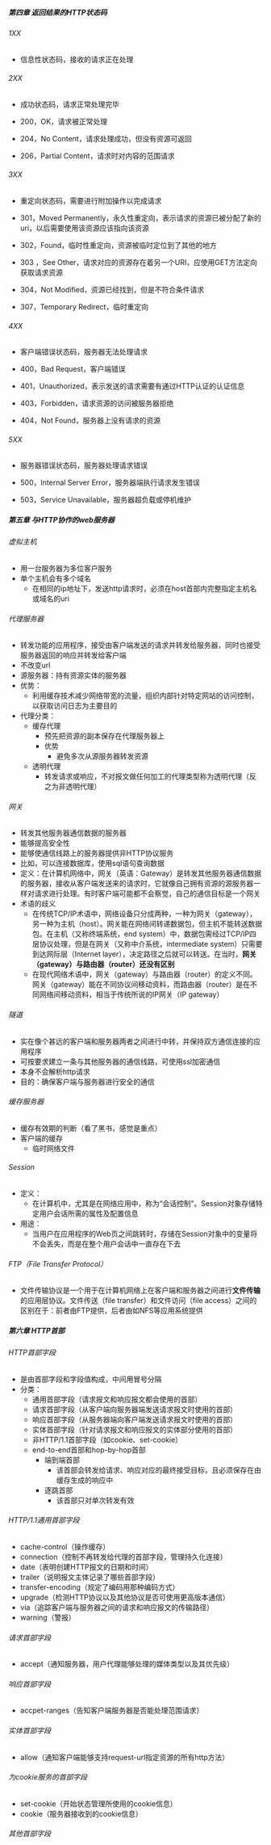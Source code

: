 ##### 第四章 返回结果的HTTP状态码

###### 1XX

- 信息性状态码，接收的请求正在处理



###### 2XX

- 成功状态码，请求正常处理完毕

- 200，OK，请求被正常处理
- 204，No Content，请求处理成功，但没有资源可返回
- 206，Partial Content，请求时对内容的范围请求



###### 3XX

- 重定向状态码，需要进行附加操作以完成请求

- 301，Moved Permanently，永久性重定向，表示请求的资源已被分配了新的uri，以后需要使用该资源应该指向该资源
- 302，Found，临时性重定向，资源被临时定位到了其他的地方
- 303 ，See Other，请求对应的资源存在着另一个URI，应使用GET方法定向获取请求资源
- 304，Not Modified，资源已经找到，但是不符合条件请求
- 307，Temporary Redirect，临时重定向



###### 4XX

- 客户端错误状态码，服务器无法处理请求

- 400，Bad Request，客户端错误
- 401，Unauthorized，表示发送的请求需要有通过HTTP认证的认证信息
- 403，Forbidden，请求资源的访问被服务器拒绝
- 404，Not Found，服务器上没有请求的资源



###### 5XX

- 服务器错误状态码，服务器处理请求错误

- 500，Internal Server Error，服务器端执行请求发生错误
- 503，Service Unavailable，服务器超负载或停机维护



##### 第五章 与HTTP协作的web服务器

###### 虚拟主机

- 用一台服务器为多位客户服务
- 单个主机会有多个域名
  - 在相同的ip地址下，发送http请求时，必须在host首部内完整指定主机名或域名的uri





###### 代理服务器

- 转发功能的应用程序，接受由客户端发送的请求并转发给服务器，同时也接受服务器返回的响应并转发给客户端
- 不改变url
- 源服务器：持有资源实体的服务器
- 优势：
  - 利用缓存技术减少网络带宽的流量，组织内部针对特定网站的访问控制，以获取访问日志为主要目的
- 代理分类：
  - 缓存代理
    - 预先把资源的副本保存在代理服务器上
    - 优势
      - 避免多次从源服务器转发资源
  - 透明代理
    - 转发请求或响应，不对报文做任何加工的代理类型称为透明代理（反之为非透明代理）



###### 网关

- 转发其他服务器通信数据的服务器
- 能够提高安全性
- 能够使通信线路上的服务器提供非HTTP协议服务
- 比如，可以连接数据库，使用sql语句查询数据
- 定义：在计算机网络中，网关（英语：Gateway）是转发其他服务器通信数据的服务器，接收从客户端发送来的请求时，它就像自己拥有资源的源服务器一样对请求进行处理。有时客户端可能都不会察觉，自己的通信目标是一个网关
- 术语的歧义
  - 在传统TCP/IP术语中，网络设备只分成两种，一种为网关（gateway），另一种为主机（host）。网关能在网络间转递数据包，但主机不能转送数据包。在主机（又称终端系统，end system）中，数据包需经过TCP/IP四层协议处理，但是在网关（又称中介系统，intermediate system）只需要到达网际层（Internet layer），决定路径之后就可以转送。在当时，**网关（gateway）与路由器（router）还没有区别**
  - 在现代网络术语中，网关（gateway）与路由器（router）的定义不同。网关（gateway）能在不同协议间移动资料，而路由器（router）是在不同网络间移动资料，相当于传统所说的IP网关（IP gateway）



###### 隧道

- 实在像个甚远的客户端和服务器两者之间进行中转，并保持双方通信连接的应用程序
- 可按要求建立一条与其他服务器的通信线路，可使用ssl加密通信
- 本身不会解析http请求
- 目的：确保客户端与服务器进行安全的通信



###### 缓存服务器

- 缓存有效期的判断（看了黑书，感觉是重点）
- 客户端的缓存
  - 临时网络文件



###### Session

- 定义：
  - 在计算机中，尤其是在网络应用中，称为“会话控制”。Session对象存储特定用户会话所需的属性及配置信息
- 用途：
  - 当用户在应用程序的Web页之间跳转时，存储在Session对象中的变量将不会丢失，而是在整个用户会话中一直存在下去



###### FTP（File Transfer Protocol）

- 文件传输协议是一个用于在计算机网络上在客户端和服务器之间进行**文件传输**的应用层协议。文件传送（file transfer）和文件访问（file access）之间的区别在于：前者由FTP提供，后者由如NFS等应用系统提供



##### 第六章 HTTP首部



###### HTTP首部字段

- 是由首部字段和字段值构成，中间用冒号分隔
- 分类：
  - 通用首部字段（请求报文和响应报文都会使用的首部）
  - 请求首部字段（从客户端向服务器端发送请求报文时使用的首部）
  - 响应首部字段（从服务器端向客户端发送请求报文时使用的首部）
  - 实体首部字段（针对请求报文和响应报文的实体部分使用的首部）
  - 非HTTP/1.1首部字段（如cookie、set-cookie）
  - end-to-end首部和hop-by-hop首部
    - 端到端首部
      - 该首部会转发给请求、响应对应的最终接受目标，且必须保存在由缓存生成的响应中
    - 逐跳首部
      - 该首部只对单次转发有效



###### HTTP/1.1通用首部字段

- cache-control（操作缓存）
- connection（控制不再转发给代理的首部字段，管理持久化连接）
- date（表明创建HTTP报文的日期和时间）
- trailer（说明报文主体记录了哪些首部字段）
- transfer-encoding（规定了编码用那种编码方式）
- upgrade（检测HTTP协议以及其他协议是否可使用更高版本通信）
- via（追踪客户端与服务器之间的请求和响应报文的传输路径）
- warning（警报）



###### 请求首部字段

- accept（通知服务器，用户代理能够处理的媒体类型以及其优先级）



###### 响应首部字段

- accpet-ranges（告知客户端服务器是否能处理范围请求）



###### 实体首部字段

- allow（通知客户端能够支持request-url指定资源的所有http方法）



###### 为cookie服务的首部字段

- set-cookie（开始状态管理所使用的cookie信息）
- cookie（服务器接收到的cookie信息）



###### 其他首部字段